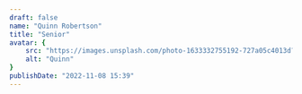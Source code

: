 ```yaml
---
draft: false
name: "Quinn Robertson"
title: "Senior"
avatar: {
    src: "https://images.unsplash.com/photo-1633332755192-727a05c4013d?&fit=crop&w=280",
    alt: "Quinn"
}
publishDate: "2022-11-08 15:39"
---
```

